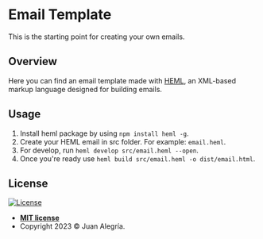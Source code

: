# Email Template

This is the starting point for creating your own emails.

## Overview

Here you can find an email template made with [HEML](https://heml.io/), an XML-based markup language designed for building emails.

## Usage

1. Install heml package by using `npm install heml -g`.
2. Create your HEML email in src folder. For example: `email.heml`.
3. For develop, run `heml develop src/email.heml --open`.
4. Once you're ready use `heml build src/email.heml -o dist/email.html`.

## License

[![License](http://img.shields.io/:license-mit-blue.svg?style=flat-square)](http://badges.mit-license.org)

- **[MIT license](../LICENSE)**
- Copyright 2023 © Juan Alegría.

